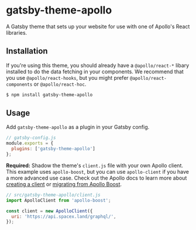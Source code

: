 # gatsby-theme-apollo

A Gatsby theme that sets up your website for use with one of Apollo's React libraries.

## Installation

If you're using this theme, you should already have a `@apollo/react-*` libary installed to do the data fetching in your components. We recommend that you use `@apollo/react-hooks`, but you might prefer `@apollo/react-components` or `@apollo/react-hoc`.

```bash
$ npm install gatsby-theme-apollo
```

## Usage

Add `gatsby-theme-apollo` as a plugin in your Gatsby config.

```js
// gatsby-config.js
module.exports = {
  plugins: ['gatsby-theme-apollo']
};
```

**Required:** Shadow the theme's `client.js` file with your own Apollo client. This example uses `apollo-boost`, but you can use `apollo-client` if you have a more advanced use case. Check out the Apollo docs to learn more about [creating a client](https://www.apollographql.com/docs/react/essentials/get-started/#create-a-client) or [migrating from Apollo Boost](https://www.apollographql.com/docs/react/advanced/boost-migration/).

```js
// src/gatsby-theme-apollo/client.js
import ApolloClient from 'apollo-boost';

const client = new ApolloClient({
  uri: 'https://api.spacex.land/graphql/',
});
```
